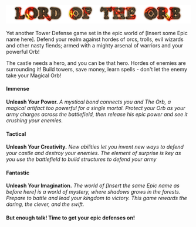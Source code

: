 
![Lord Of The Orb](/assets/textures/logo.png)

Yet another Tower Defense game set in the epic world of [Insert some Epic
name here]. Defend your realm against hordes of orcs, trolls, evil wizards
and other nasty fiends; armed with a mighty arsenal of warriors and your
powerful Orb!

The castle needs a hero, and you can be that hero. Hordes of enemies are
surrounding it! Build towers, save money, learn spells - don't let the
enemy take your Magical Orb!

#### Immense
**Unleash Your Power.** *A mystical bond connects you and The Orb, a magical
artifact too powerful for a single mortal. Protect your Orb as your
army charges across the battlefield, then release his epic power and see it
crushing your enemies.*


#### Tactical
**Unleash Your Creativity.** *New abilities let you invent new ways to defend
your castle and destroy your enemies. The element of surprise is key as you use
the battlefield to build structures to defend your army*


#### Fantastic
**Unleash Your Imagination.** *The world of [Insert the same Epic name as before
here] is a world of mystery, where shadows grows in the forests. Prepare to
battle and lead your kingdom to victory. This game rewards the daring, the
clever, and the swift.*


#### But enough talk! Time to get your epic defenses on!
